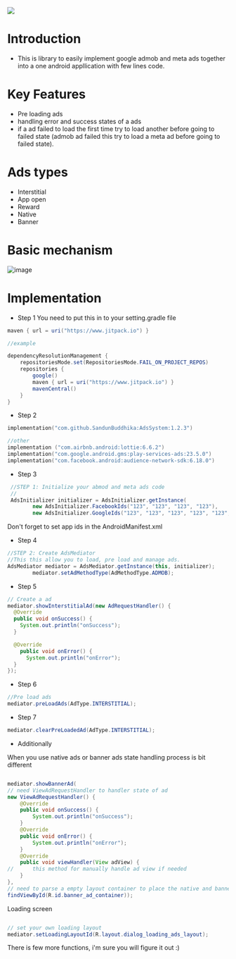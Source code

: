 

[![](https://jitpack.io/v/SandunBuddhika/AdsSystem.svg)](https://jitpack.io/#SandunBuddhika/AdsSystem)

# Introduction
* This is library to easily implement google admob and meta ads together into a one android appllication with few lines code.

# Key Features
* Pre loading ads
* handling error and success states of a ads
* if a ad failed to load the first time try to load another before going to failed state (admob ad failed this try to load a meta ad before going to failed state).

# Ads types
* Interstitial
* App open
* Reward
* Native
* Banner

# Basic mechanism
![image](https://github.com/user-attachments/assets/34350043-16b5-41d7-9528-9f99b00aebe5)


# Implementation

* Step 1
  You need to put this in to your setting.gradle file
```java
maven { url = uri("https://www.jitpack.io") }
```
```java
//example

dependencyResolutionManagement {
    repositoriesMode.set(RepositoriesMode.FAIL_ON_PROJECT_REPOS)
    repositories {
        google()
        maven { url = uri("https://www.jitpack.io") }
        mavenCentral()
    }
}
```

* Step 2
```kotlin
implementation("com.github.SandunBuddhika:AdsSystem:1.2.3")

//other
implementation ("com.airbnb.android:lottie:6.6.2")
implementation("com.google.android.gms:play-services-ads:23.5.0")
implementation("com.facebook.android:audience-network-sdk:6.18.0")
```

* Step 3

```java  
 //STEP 1: Initialize your abmod and meta ads code
 //
 AdsInitializer initializer = AdsInitializer.getInstance(  
        new AdsInitializer.FacebookIds("123", "123", "123", "123"),  
        new AdsInitializer.GoogleIds("123", "123", "123", "123", "123", "123"));  
```

Don't forget to set app ids in the AndroidManifest.xml

* Step 4

```java
//STEP 2: Create AdsMediator
//This this allow you to load, pre load and manage ads.
AdsMediator mediator = AdsMediator.getInstance(this, initializer);
        mediator.setAdMethodType(AdMethodType.ADMOB);
```

* Step 5
```java
// Create a ad
mediator.showInterstitialAd(new AdRequestHandler() {
  @Override
  public void onSuccess() {
    System.out.println("onSuccess");
  }

  @Override
    public void onError() {
      System.out.println("onError");
  }
});
```
* Step 6
```java
//Pre load ads
mediator.preLoadAds(AdType.INTERSTITIAL);
```

* Step 7
```java
mediator.clearPreLoadedAd(AdType.INTERSTITIAL);
```

* Additionally

When you use native ads or banner ads state handling process is bit different
```java

mediator.showBannerAd(
// need ViewAdRequestHandler to handler state of ad
new ViewAdRequestHandler() {
    @Override
    public void onSuccess() {
        System.out.println("onSuccess");
    }
    @Override
    public void onError() {
        System.out.println("onError");
    }
    @Override
    public void viewHandler(View adView) {
//      this method for manually handle ad view if needed
    }
},
// need to parse a empty layout container to place the native and banner ad
findViewById(R.id.banner_ad_container));
```

Loading screen
```java

// set your own loading layout
mediator.setLoadingLayoutId(R.layout.dialog_loading_ads_layout);

```

There is few more functions, i'm sure you will figure it out :)
